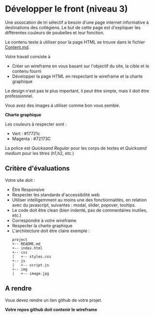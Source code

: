 # Développer le front (niveau 3)

Une assocation de tri sélectif a besoin d'une page internet informative à destinations des collégiens. Le but de cette page est d'expliquer les différentes couleurs de poubelles et leur fonction.

Le contenu texte à utiliser pour la page HTML se trouve dans le fichier [Content.md](./Content.md).

Votre travail consiste à 

* Créer un wireframe en vous basant sur l'objectif du site, la cible et le contenu fourni
* Développer la page HTML en respectant le wireframe et la charte graphique

Le design n'est pas le plus important, il peut être simple,  mais il doit être professionnel.

Vous avez des images à utiliser comme bon vous semble.

**Charte graphique** 

Les couleurs à respecter sont : 

* Vert : #17721c
* Magenta : #72173C

La police est *Quicksand Regular* pour les corps de textes et *Quicksand medium* pour les titres (h1,h2, etc.)

## Critère d'évaluations

Votre site doit : 

* Être Responsive
* Respecter les standards d'accessibilité web
* Utiliser intelligemment au moins une des fonctionnalités, en relation avec du javascript, suivantes  : modal, slider, popover, tooltips.
* Le code doit être clean (bien indenté, pas de commentaires inutiles, etc.)
* Correspondre à votre wireframe
* Respecter la charte graphique
* L'architecture doit être claire 
  exemple : 
    ```
    project
    +-- README.md
    +-- index.html    
    +-- css
    │   +-- styles.css   
    +-- js
    |   +-- script.js
    +-- img
    |   +-- image.jpg    
    ```

## A rendre 

Vous devez rendre un lien github de votre projet.

**Votre repos github doit contenir le wireframe** 
